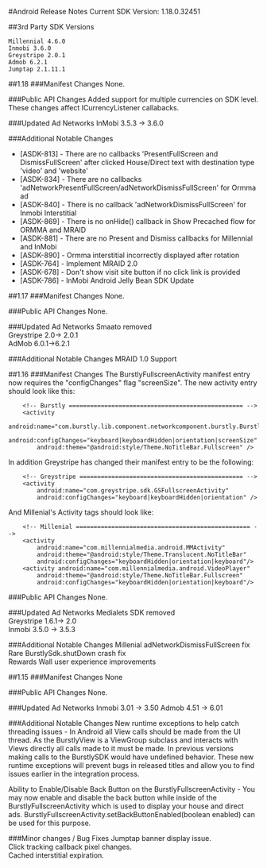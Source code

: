 #Android Release Notes
Current SDK Version:  1.18.0.32451

##3rd Party SDK Versions

    Millennial 4.6.0
    Inmobi 3.6.0
    Greystripe 2.0.1
    Admob 6.2.1
    Jumptap 2.1.11.1

##1.18
###Manifest Changes
None.

###Public API Changes
Added support for multiple currencies on SDK level. These changes affect ICurrencyListener callabacks.

###Updated Ad Networks
InMobi 3.5.3 -> 3.6.0

###Additional Notable Changes
- [ASDK-813] - There are no callbacks 'PresentFullScreen and DismissFullScreen' after clicked House/Direct text with destination type 'video' and 'website'
- [ASDK-834] - There are no callbacks 'adNetworkPresentFullScreen/adNetworkDismissFullScreen' for Ormma ad
- [ASDK-840] - There is no callback 'adNetworkDismissFullScreen' for Inmobi Interstitial
- [ASDK-869] - There is no onHide() callback in Show Precached flow for ORMMA and MRAID
- [ASDK-881] - There are no Present and Dismiss callbacks for Millennial and InMobi
- [ASDK-890] - Ormma interstitial incorrectly displayed after rotation
- [ASDK-764] - Implement MRAID 2.0
- [ASDK-678] - Don't show visit site button if no click link is provided
- [ASDK-786] - InMobi Android Jelly Bean SDK Update

##1.17
###Manifest Changes
None. 

###Public API Changes
None.

###Updated Ad Networks
Smaato removed  
Greystripe 2.0-> 2.0.1  
AdMob 6.0.1->6.2.1  

###Additional Notable Changes
MRAID 1.0 Support

##1.16
###Manifest Changes
The BurstlyFullscreenActivity manifest entry now requires the "configChanges" flag "screenSize".  The new activity entry should look like this:

        <!-- Burstly ================================================= -->
        <activity
            android:name="com.burstly.lib.component.networkcomponent.burstly.BurstlyFullscreenActivity"
            android:configChanges="keyboard|keyboardHidden|orientation|screenSize"
            android:theme="@android:style/Theme.NoTitleBar.Fullscreen" />

In addition Greystripe has changed their manifest entry to be the following:

        <!-- Greystripe ============================================== -->
        <activity
            android:name="com.greystripe.sdk.GSFullscreenActivity"
            android:configChanges="keyboard|keyboardHidden|orientation" />

And Millenial's Activity tags should look like:

        <!-- Millenial ================================================= -->       
        <activity 
            android:name="com.millennialmedia.android.MMActivity" 
            android:theme="@android:style/Theme.Translucent.NoTitleBar"
            android:configChanges="keyboardHidden|orientation|keyboard"/>
        <activity android:name="com.millennialmedia.android.VideoPlayer" 
            android:theme="@android:style/Theme.NoTitleBar.Fullscreen"
            android:configChanges="keyboardHidden|orientation|keyboard"/>

###Public API Changes
None.

###Updated Ad Networks
Medialets SDK removed  
Greystripe 1.6.1-> 2.0  
Inmobi 3.5.0 -> 3.5.3  

###Additional Notable Changes
Millenial adNetworkDismissFullScreen fix  
Rare BurstlySdk.shutDown crash fix  
Rewards Wall user experience improvements  

##1.15
###Manifest Changes
None

###Public API Changes
None.

###Updated Ad Networks
Inmobi 3.01 -> 3.50
Admob 4.51 -> 6.01

###Additional Notable Changes
New runtime exceptions to help catch threading issues - In Android all View calls should be made from the UI thread. As the BurstlyView is a ViewGroup subclass and interacts with Views directly all calls made to it must be made. In previous versions making calls to the BurstlySDK would have undefined behavior. These new runtime exceptions will prevent bugs in released titles and allow you to find issues earlier in the integration process.

Ability to Enable/Disable Back Button on the BurstlyFullscreenActivity - You may now enable and disable the back button while inside of the BurstlyFullscreenActivity which is used to display your house and direct ads. BurstlyFullscreenActivity.setBackButtonEnabled(boolean enabled) can be used for this purpose.

###Minor changes / Bug Fixes
Jumptap banner display issue.  
Click tracking callback pixel changes.  
Cached interstitial expiration.